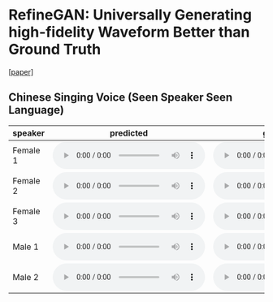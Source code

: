 # RefineGAN: Universally Generating high-fidelity Waveform Better than Ground Truth

[[paper]]()

## Chinese Singing Voice (Seen Speaker Seen Language)
|speaker|predicted|ground-truth|
|-------|:-------:|:----------:|
|Female 1 |<audio controls url="https://xushengyuan.github.io/refinegan/sing_seen/all_liyuan-000298_generated.wav">|<audio controls url="https://xushengyuan.github.io/refinegan/sing_seen/all_liyuan-000298.wav">|
|Female 2 |<audio controls url="https://xushengyuan.github.io/refinegan/refinegan/sing_seen/all_xiaomo-000375_generated.wav">|<audio controls url="https://xushengyuan.github.io/refinegan/refinegan/sing_seen/all_xiaomo-000375.wav">|
|Female 3 |<audio controls url="https://xushengyuan.github.io/refinegan/sing_seen/all_xiaoye-000426_generated.wav">|<audio controls url="https://xushengyuan.github.io/refinegan/sing_seen/all_xiaoye-000426_generated.wav">|
|Male 1|<audio controls url="https://xushengyuan.github.io/refinegan/sing_seen/all_yunhao-000286_generated.wav">|<audio controls url="https://xushengyuan.github.io/refinegan/sing_seen/all_yunhao-000286_generated.wav">|
|Male 2|<audio controls url="https://xushengyuan.github.io/refinegan/sing_seen/all_zhibing-000074_generated.wav">|<audio controls url="https://xushengyuan.github.io/refinegan/sing_seen/all_zhibing-000074_generated.wav">|
